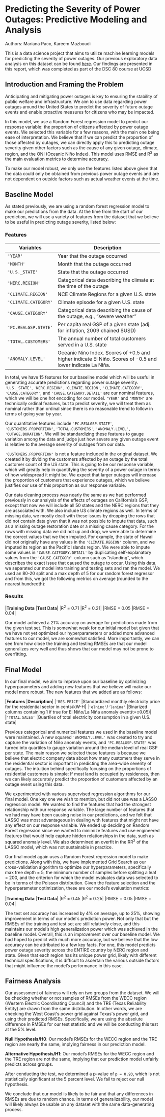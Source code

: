 # Predicting the Severity of Power Outages: Predictive Modeling and Analysis

Authors: Mariana Paco, Kareem Mazboudi

This is a data science project that aims to utilize machine learning models for predicting the severity of power outages. Our previous exploratory data analysis on this dataset can be found [here](https://kareemknowscode.github.io/ca-economy-outages/). Our findings are presented in this report, which was completed as part of the DSC 80 course at UCSD

## Introduction and Framing the Problem
Anticipating and mitigating power outages is key to ensuring the stability of public welfare and infrastructure. We aim to use data regarding power outages around the United States to predict the severity of future outage events and enable proactive measures for citizens who may be impacted. 

In this model, we use a Random Forest regression model to predict our response variable: the proportion of citizens affected by power outage events. We selected this variable for a few reasons, with the main one being ease of interpretation. We believe that if we can predict the proportion of those affected by outages, we can directly apply this to predicting outage severity given other factors such as the cause of any given outage, climate, region, and the ONI (Oceanic Niño Index). This model uses RMSE and R<sup>2</sup> as the main evaluation metrics to determine accuracy.

To make our model robust, we only use the features listed above given that the data could only be obtained from previous power outage events and are not dependent on outside factors such as actual weather events at the time. 

## Baseline Model
As stated previously, we are using a random forest regression model to make our predictions from the data. At the time from the start of our prediction, we will use a variety of features from the dataset that we believe to be useful in predicting outage severity, listed below:

### Features

| **Variables**             | **Description**                                              |
|---------------------------|--------------------------------------------------------------|
| `'YEAR'`                  | Year that the outage occurred                                |
| `'MONTH'`                 | Month that the outage occurred                               |
| `'U.S._STATE'`            | State that the outage occurred                                |
| `'NERC.REGION'`           | Categorical data describing the climate at the time of the outage|
| `'CLIMATE.REGION'`        | NCE Climate Regions for a given U.S. state                   |
| `'CLIMATE.CATEGORY'`      | Climate episode for a given U.S. state                        |
| `'CAUSE.CATEGORY'`        | Categorical data describing the cause of the outage, e.g., “severe weather” |
| `'PC.REALGSP.STATE'`      | Per capita real GSP of a given state (adj. for inflation, 2009 chained $USD) |
| `'TOTAL.CUSTOMERS'`       | The annual number of total customers served in a U.S. state   |
| `'ANOMALY.LEVEL'`         | Oceanic Niño Index. Scores of +0.5 and higher indicate El Niño. Scores of -0.5 and lower indicate La Niña.|

In total, we have 15 features for our baseline model which will be useful in generating accurate predictions regarding power outage severity. `'U.S._STATE'`, `'NERC.REGION'`, `'CLIMATE.REGION'`, `'CLIMATE.CATEGORY'`,  `'CAUSE.CATEGORY'`, and `'CAUSE.CATEGORY.DETAIL'` are our nominal features, which we will be one hot encoding for our model. `'YEAR'` and `'MONTH'` are technically ordinal features, but to predict severity, we will treat them as nominal rather than ordinal since there is no reasonable trend to follow in terms of going year by year. 

Our quantitative features include `'PC.REALGSP.STATE'`, `'CUSTOMERS.PROPORTION'`, `'TOTAL.CUSTOMERS'`, `'ANOMALY.LEVEL'`, `'OUTAGE.DURATION'`. We will be standardizing these features to gauge variation among the data and judge just how severe any given outage event is relative to the average severity of outages from our data.

`'CUSTOMERS.PROPORTION'` is not a feature included in the original dataset. We created it by dividing the customers affected by an outage by the total customer count of the US state. This is going to be our response variable, which will greatly help in quantifying the severity of a power outage in terms of how widespread it might be. We expect that larger outages will increase the proportion of customers that experience outages, which we believe justifies our use of this proportion as our response variable. 

Our data cleaning process was nearly the same as we had performed previously in our analysis of the effects of outages on California’s GSP, except that now we will include all 50 states and the NERC regions that they are associated with. We also include US climate regions as well. In terms of missing data, we mostly dealt with these issues by dropping the rows that did not contain data given that it was not possible to impute that data, such as a missing outage restoration date or a missing cause category. For the rows with missing data we did not up and drop, we were able to determine the correct values that we then imputed. For example, the state of Hawaii did not originally have any values in the `'CLIMATE.REGION'` column, and we imputed its region as the Pacific Islands region. We were able to impute some values in `'CAUSE.CATEGORY.DETAIL'` by duplicating self-explanatory values from the `'CAUSE.CATEGORY'` column such as “islanding”, which describes the exact issue that caused the outage to occur. 
Using this data, we separated our model into training and testing sets and ran the model. We used an 80-20 split and a max depth of 5 for our random forest regressor and from this, we got the following metrics on average (rounded to the nearest hundredth):

### Results

|**Training Data**				|**Test Data**|
|R<sup>2</sup> = 0.71     |R<sup>2</sup> = 0.21|
|RMSE = 0.05              |RMSE = 0.04|

Our model achieved a 21% accuracy on average for predictions made from the given test set. This is somewhat weak for our initial model but given that we have not yet optimized our hyperparameters or added more advanced features to our model, we are somewhat satisfied. More importantly, we can see from how close the training and testing RMSEs are that our model generalizes very well and thus shows that our model may not be prone to overfitting.

## Final Model 
In our final model, we aim to improve upon our baseline by optimizing hyperparameters and adding new features that we believe will make our model more robust. The new features that we added are as follows:

|**Features**				|**Description**|
|`'RES.PRICE'`      |Standardized monthly electricity price for the residential sector in cents/kW-H|
|`'elnino'`/`'lanina'`              |Binarized columns containing 1 if true for El Niño/La Niña anomaly event(t=±0.05)|
|`'TOTAL.SALES'` |Quartiles of total electricity consumption in a given U.S. state|

Previous categorical and numerical features we used in the baseline model were maintained. A new squared `'ANOMALY.LEVEL'` was created to try and capture the variation of Niño anomaly events, and `'PC.REALGSP.STATE'` was turned into quartiles to gauge variation around the median level of real GSP per state. The main reason we selected these features is because we believe that electric company data about how many customers they serve in the residential sector is important in predicting the area-wide severity of outages. The intuition behind specifically focusing on the proportions of residential customers is simple: If most land is occupied by residences, then we can likely accurately predict the proportion of customers affected by an outage event using this data. 

We experimented with various supervised regression algorithms for our final model. One key one we wish to mention, but did not use was a LASSO regression model. We wanted to find the features that had the strongest relationship with our response variable. The large number of features that we had may have been causing noise in our predictions, and we felt that LASSO was most advantageous in dealing with features that might not have any effect on our response variable. We ended up deciding on Random Forest regression since we wanted to minimize features and use engineered features that would help capture hidden relationships in the data, such as squared anomaly level. We also determined an overfit in the RR<sup>2</sup> of the LASSO model, which was not sustainable in practice.

Our final model again uses a Random Forest regression model to make predictions. Along with this, we have implemented Grid Search as our cross-validation algorithm to optimize our hyperparameters, specifically max tree depth = 5, the minimum number of samples before splitting a leaf = 200, and the criterion for which the model evaluates data was selected to be in terms of the Poisson distribution. Given the feature selection and the hyperparameter optimization, these are our model’s evaluation metrics:

|**Training Data**				|**Test Data**|
|R<sup>2</sup> = 0.45     |R<sup>2</sup> = 0.25|
|RMSE = 0.05              |RMSE = 0.04|

The test set accuracy has increased by 4% on average, up to 25%, showing improvement in terms of our model’s prediction power. Not only that but the RMSEs of the training and test set are still relatively close, and this maintains our model’s high generalization power which was achieved in the baseline model. Overall, this is an improvement over our baseline model. We had hoped to predict with much more accuracy, but we believe that the low accuracy can be attributed to a few key facts. For one, this model predicts power outage severity across the ENTIRE country by NERC region and state. Given that each region has its unique power grid, likely with different technical specifications, it is difficult to ascertain the various outside factors that might influence the model’s performance in this case. 

## Fairness Analysis

Our assessment of fairness will rely on two groups from the dataset. We will be checking whether or not samples of RMSEs from the WECC region (Western Electric Coordinating Council) and the TRE (Texas Reliability Entity) are drawn from the same distribution. In other words, we are checking the West Coast's power grid against Texas's power grid, and using their predicted RMSEs. Specifically, we are using the absolute difference in RMSEs for our test statistic and we will be conducting this test at the 5% level.

**Null Hypothesis/H0**: Our model’s RMSEs for the WECC region and the TRE region are nearly the same, implying fairness in our prediction model.

**Alternative Hypothesis/H1**: Our model’s RMSEs for the WECC region and the TRE region are not the same, implying that our prediction model unfairly predicts across groups.

After conducting the test, we determined a p-value of `p = 0.93`, which is not statistically significant at the 5 percent level. We fail to reject our null hypothesis. 

We conclude that our model is likely to be fair and that any differences in RMSEs are due to random chance. In terms of generalizability, our model will likely always be usable on any dataset with the same data-generating process.
